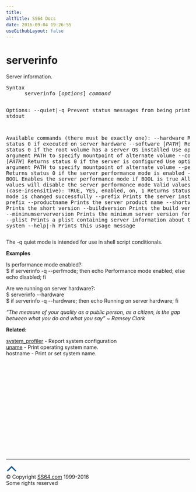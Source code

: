 ```yaml
---
title:
altTitle: SS64 Docs
date: 2016-09-04 19:26:55
useGithubLayout: false
---
```

<!-- #BeginLibraryItem "/Library/head_osx.lbi" --><!-- #EndLibraryItem --><h1>serverinfo</h1> 
<p>Server information.</p>
<pre>Syntax
      serverinfo [<i>options</i>] <i>command</i>

Options:
    --quiet|-q
        Prevent status messages from being printed to stdout

Available commands (there must be exactly one):
    --hardware
        Returns status 0 if executed on server hardware
    --software [<i>PATH</i>]
        Returns status 0 if the root volume has a server OS installed
        Use optional argument PATH to specify mountpoint of alternate volume
    --configured [<i>PATH</i>]
        Returns status 0 if the server is configured
        Use optional argument PATH to specify mountpoint of alternate volume
    --perfmode
        Returns status 0 if the server performance mode is enabled
    --setperfmode BOOL
        Enables the server performance mode if BOOL is true
        All other values will disable the server performance mode
        Valid values of true (case-insensitive): TRUE, YES, enabled, on, 1
        Returns status 0 if the mode is changed successfully
    --prefix
        Prints the server install path prefix
    --productname
        Prints the server product name
    --shortversion
        Prints the short version
    --buildversion
        Prints the build version
    --minimumserverversion
        Prints the minimum server version for this os
    --plist
        Prints a plist containing server information about the running system
    --help|-h
        Prints this usage message</pre>
<p>The -q quiet mode is intended for use in shell script conditionals.</p>
<p><b>Examples</b></p>
<p> Is performance mode enabled?:<br>
<span class="code">$ if serverinfo -q --perfmode; then echo Performance mode enabled; else echo disabled; fi</span></p>
<p> Are we running on server hardware?:<br>
<span class="code">$ serverinfo --hardware<br>
$ 
if serverinfo -q --hardware; then echo Running on server hardware; fi</span></p>
<p class="quote"><i class="quote">“The measure of your quality as a public person, as a citizen, is the gap between what you do and what you say” ~   Ramsey Clark </i></p><p><b>Related:</b></p>
<p><a href="system_profiler.html">system_profiler</a> - Report system configuration<br>
<a href="uname.html">uname</a> - Print operating system name.<br>
hostname -  Print or set system name.</p>
<!-- #BeginLibraryItem "/Library/foot_osx.lbi" --><p>
<!-- OSX300 -->
<ins class="adsbygoogle" style="display:inline-block;width:300px;height:250px" data-ad-client="ca-pub-6140977852749469" data-ad-slot="1823340303"></ins>
<script>
(adsbygoogle = window.adsbygoogle || []).push({});
</script></p>
<hr>
<div id="bl" class="footer"><a href="serverinfo.html#"><img src="../images/top.png" width="30" height="22" alt="Back to the Top"></a></div>
<div id="br" class="footer, tagline">© Copyright <a href="http://ss64.com/">SS64.com</a> 1999-2016<br>
Some rights reserved</div><!-- #EndLibraryItem -->
